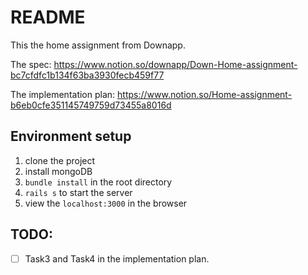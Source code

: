 # README

This the home assignment from Downapp.

The spec: https://www.notion.so/downapp/Down-Home-assignment-bc7cfdfc1b134f63ba3930fecb459f77

The implementation plan: https://www.notion.so/Home-assignment-b6eb0cfe351145749759d73455a8016d

## Environment setup
1. clone the project
2. install mongoDB
3. `bundle install` in the root directory
4. `rails s` to start the server
5. view the `localhost:3000` in the browser

## TODO:
- [ ] Task3 and Task4 in the implementation plan.
